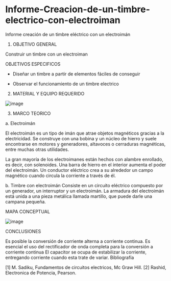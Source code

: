 # Informe-Creacion-de-un-timbre-electrico-con-electroiman
Informe creación de un timbre eléctrico con un electroimán
1. OBJETIVO GENERAL

Construir un timbre con un electroiman

OBJETIVOS ESPECIFICOS

- Diseñar un timbre a partir de elementos fáciles de conseguir

- Observar el funcionamiento de un timbre electrico

2. MATERIAL Y EQUIPO REQUERIDO

![image](https://user-images.githubusercontent.com/101129326/157281788-290a146f-9bae-423d-a7f3-aabf394cf23e.png)

3. MARCO TEORICO

a.	Electroimán

El electroimán es un tipo de imán que atrae objetos magnéticos gracias a la electricidad. Se construye con una bobina y un núcleo de hierro y suele encontrarse en motores y generadores, altavoces o cerraduras magnéticas, entre muchas otras utilidades.

La gran mayoría de los electroimanes están hechos con alambre enrollado, es decir, con solenoides. Una barra de hierro en el interior aumenta el poder del electroimán. Un conductor eléctrico crea a su alrededor un campo magnético cuando circula la corriente a través de él.


b.	Timbre con electroimán
Consiste en un circuito eléctrico compuesto por un generador, un interruptor y un electroimán. La armadura del electroimán está unida a una pieza metálica llamada martillo, que puede darle una campana pequeña.

MAPA CONCEPTUAL

![image](https://user-images.githubusercontent.com/101129326/157282108-d5038328-1223-4b44-ac6a-3f6781af30d3.png)


CONCLUSIONES


Es posible la conversión de corriente alterna a corriente continua.
Es esencial el uso del rectificador de onda completa para la conversión a corriente continua
El capacitor se ocupa de estabilizar la corriente, entregando corriente cuando esta trate de variar.
Bibliografía

[1] 	M. Sadiku, Fundamentos de circuitos electricos, Mc Graw Hill. 
[2] 	Rashid, Electronica de Potencia, Pearson. 




